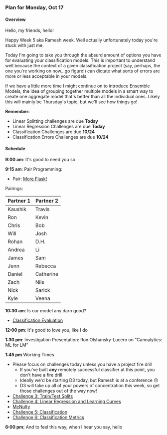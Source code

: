 ### Plan for Monday, Oct 17

#### Overview
Hello, my friends, hello!

Happy Week 5 aka Ramesh week.  Well actually unfortunately today you're stuck with just me.

Today I'm going to take you through the absurd amount of options you have for evaluating your classification models.  This is important to understand well because the context of a given classification project (say, perhaps, the one you're working on now...go figure!) can dictate what sorts of errors are more or less acceptable in your models.

If we have a little more time I might continue on to introduce Ensemble Models, the idea of grouping together multiple models in a smart way to create one aggregate model that's better than all the individual ones.  Likely this will mainly be Thursday's topic, but we'll see how things go!

**Remember:**
* Linear Splitting challenges are due **Today**
* Linear Regression Challenges are due **Today**
* Classification Challenges are due **10/24**
* Classification Errors Challenges are due **10/24**

#### Schedule

**9:00 am**: It's good to need you so

**9:15 am**: Pair Programming:
  * Pair: [More Flask!](pair-classmet.md)

Pairings:  

| Partner 1 | Partner 2 |
|------|-----|
| Kaushik | Travis |
| Ron | Kevin |
| Chris | Bob |
| Will | Josh |
| Rohan | D.H. |
| Andrea | Li |
| James | Sam |
| Jenn | Rebecca |
| Daniel | Catherine |
| Zach | Nils |
| Nick | Sarick |
| Kyle | Veena |

**10:30 am**: Is our model any darn good?
* [Classification Evaluation](Classification_Evaluation.ipynb)

**12:00 pm**: It's good to love you, like I do

**1:30 pm**: Investigation Presentation: Ron Olshansky-Lucero on "Cannalytics: ML for LM"

**1:45 pm** Working Times
* Please focus on challenges today unless you have a project fire drill
  * If you've built **any** remotely successful classifier at this point, you don't have a fire drill
  * Ideally we'd be starting D3 today, but Ramesh is at a conference :cry:
  * D3 will take up all of your powers of concentration this week, so get those challenges out of the way now!
* [Challenge 3: Train/Test Splits](/challenges/03-linear_splitting)
* [Challenge 4: Linear Regression and Learning Curves](/challenges/04-linear_learning)
* [McNulty](/projects/03-mcnulty)
* [Challenge 5: Classification](/challenges/05-classification)
* [Challenge 6: Classification Metrics](/challenges/06-classification_metrics)

**6:00 pm:** And to feel this way, when I hear you say, hello
